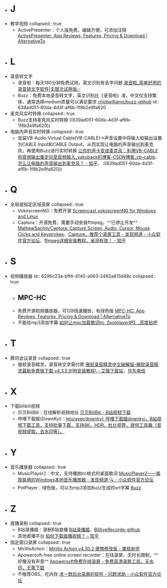 - # J
- 教学视频
  collapsed:: true
	- ActivePresenter：个人版免费，编辑方便，可添加注释 [ActivePresenter: App Reviews, Features, Pricing & Download | AlternativeTo](https://alternativeto.net/software/activepresenter/about/)
- # L
- 录音转文字
	- 录音啦：每天180分钟免费试用，英文识别有丢字问题 [录音啦_简单好用的录音转文字软件|无限次试用版✅](https://www.luyinla.com/)
	- Buzz：免费本地录音转文字，英文识别比《录音啦》准，中文仅支持繁体，通常选择medium质量可以满足要求 [chidiwilliams/buzz-github](https://github.com/chidiwilliams/buzz)
	  id:: 639ad051-60da-4d3f-af6b-1f8b2e9fa620
- 麦克风实时转换
  collapsed:: true
	- Buzz支持麦克风实时转换 ((639ad051-60da-4d3f-af6b-1f8b2e9fa620))
- 电脑内声音实时转换
  collapsed:: true
	- 安装VB-Audio Virtual Cable(VB-CABLE)->声音设置中将输入和输出设置为CABLE Input和CABLE Output，从而实现让电脑的声音输出到麦克风，再使用Buzz进行实时转换 [让你的声卡变成麦克风：利用VB-CABLE将音频输出重定向至音频输入_yakuback的博客-CSDN博客_vb-cable](https://blog.csdn.net/yakuaback/article/details/104507214)、[怎么让电脑的声音输出到麦克风？ - 知乎](https://www.zhihu.com/question/38719529)、 ((639ad051-60da-4d3f-af6b-1f8b2e9fa620))
- # Q
- 全局或指定区域录屏
  collapsed:: true
	- VokoscreenNG：免费开源 [Screencast vokoscreenNG for Windows and Linux](https://linuxecke.volkoh.de/vokoscreen/vokoscreen.html)
	- Captura：开源免费，需要手动安装ffmpeg，^^已停止开发^^ [MathewSachin/Captura: Capture Screen, Audio, Cursor, Mouse Clicks and Keystrokes](https://github.com/MathewSachin/Captura)、[Capture，推荐个录屏工具 - 发现频道 - 小众软件官方论坛](https://meta.appinn.net/t/topic/26243)、[ffmpeg详细安装教程，亲测有效！ - 知乎](https://zhuanlan.zhihu.com/p/324472015)
- # S
- 视频播放器
  id:: 6296c23a-bff4-4140-a063-2462a813d48c
  collapsed:: true
	- ## MPC-HC
	- 免费开源视频播放器，可128倍速播放，有绿色版 [MPC-HC: App Reviews, Features, Pricing & Download | AlternativeTo](https://alternativeto.net/software/mpc-hc/about/)
	- 不能给mp3添加字幕 [如何让mpc加载歌词lrc【potplayer吧】_百度贴吧](https://tieba.baidu.com/p/3312106315)
- # T
- 腾讯会议录音
  collapsed:: true
	- 傲软录音精灵，录音转文字需付费 [傲软录音精灵中文破解版-傲软录音精灵最新免费版下载 v4.3.5.9(附安装教程) - 艾薇下载站](https://www.aiweibk.com/438163.html)，[华东电信](https://xiazai.weidown.com/p/2751d364ee8b4fdb7b767294fe312baa7efe3b3d/Apowersoft.Streaming.Audio.Recorder_4.3.5.9_CRACK.7z)
- # X
- 下载bilibili视频
	- 贝贝BiliBili：在线解析视频地址 [贝贝BiliBili - B站视频下载](https://xbeibeix.com/api/bilibili/)
	- 哔哩下载姬(DownKyi)：[leiurayer/downkyi: 哔哩下载姬downkyi，B站视频下载工具，支持批量下载，支持8K、HDR、杜比视界，提供工具箱（音视频提取、去水印等）。](https://github.com/leiurayer/downkyi)
- # Y
- 音乐播放器
  collapsed:: true
	- MusicPlayer2：中文，支持播放lrc格式的桌面歌词 [MusicPlayer2——美观易用的Windows本地音乐播放器 - 发现频道 🔍 - 小众软件官方论坛](https://meta.appinn.net/t/topic/12934)
	- PotPlayer：绿色版，可以为mp3添加Buzz生成的srt字幕 [Buzz](((639ad051-60da-4d3f-af6b-1f8b2e9fa620)))
- # Z
- 直播录制
  collapsed:: true
	- B站录播姬：录制B站直播 [B站录播姬](https://rec.danmuji.org/)、[BililiveRecorde-github](https://github.com/BililiveRecorder/BililiveRecorder)
	- 其他直播平台 [如何下载直播视频？ - 知乎](https://www.zhihu.com/question/54411976)
- 指定窗口录屏
  collapsed:: true
	- MirillisAction：[Mirillis Action v4.30.2 便携修改版 - 果核剥壳](https://www.ghxi.com/mirillisaction.html/comment-page-1#comments)
	- Apowersoft-free online screen recorder：在线录屏，无时长限制，^^好像没有声音^^ [Apowersoft免费在线录屏 - 免费高清录屏工具，无水印，无需下载](https://www.apowersoft.cn/free-online-screen-recorder)
	- 不推荐OBS，吃内存 [求一款后台录屏的软件 - 问题求助 - 小众软件官方论坛](https://meta.appinn.net/t/topic/17700)